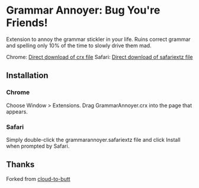 Grammar Annoyer: Bug You're Friends!
=============

Extension to annoy the grammar stickler in your life. Ruins correct grammar and spelling only 10% of the time to slowly drive them mad. 

Chrome: [Direct download of crx file](https://github.com/sursh/grammar-annoyer/blob/master/GrammarAnnoyer.crx?raw=true)
Safari: [Direct download of safariextz file](https://github.com/drewx0r/grammar-annoyer/blob/master/Safari/grammarannoyer.safariextz?raw=true)

Installation
------------
### Chrome ###

Choose Window > Extensions. Drag GrammarAnnoyer.crx into the page that appears.

### Safari ###

Simply double-click the grammarannoyer.safariextz file and click Install when prompted by Safari.

Thanks
------------
Forked from [cloud-to-butt](https://github.com/panicsteve/cloud-to-butt/)
